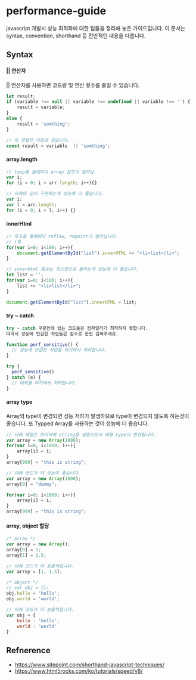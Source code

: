 # performance-guide
javascript 개발시 성능 최적화에 대한 팁들을 정리해 놓은 가이드입니다. 이 문서는 syntax, convention, shorthand 등 전반적인 내용을 다룹니다.

## Syntax
#### || 연산자
|| 연산자를 사용하면 코드량 및 연산 횟수를 줄일 수 있습니다.
```javascript
let result;
if (variable !== null || variable !== undefined || variable !== '') {
    result = variable;
}
else {
    result = 'somthing';
}

// 위 문법은 다음과 같습니다.
const result = variable  || 'somthing';
```

#### array.length
```javascript
// loop를 돌때마다 array 참조가 일어남.
var i;
for (i = 0; i < arr.length; i++){}

// 아래와 같이 구현하는게 성능에 더 좋습니다.
var i;
var l = arr.length;
for (i = 0; i < l; i++) {}
```

#### innerHtml
```javascript
// 루프를 돌때마다 reflow, repaint가 일어납니다.
// (특
for(var i=0; i<100; i++){
    document.getElementById("list").innerHTML += "<li>list</li>";
}

// innerHtml 횟수는 최소한으로 줄이는게 성능에 더 좋습니다.
let list = '';
for(var i=0; i<100; i++){
    list += "<li>list</li>";
}

document.getElementById("list").innerHTML = list;

```
#### try ~ catch
```javascript
try ~ catch 구문안에 있는 코드들은 컴파일러가 최적하지 못합니다.
따라서 성능에 민감한 작업들은 함수로 한번 감싸주세요.

function perf_sensitive() {
  // 성능에 민감한 작업을 여기에서 처리합니다.
}

try {
  perf_sensitive()
} catch (e) {
  // 예외를 여기에서 처리합니다.
}
```
#### array type
Array의 type이 변경되면 성능 저하가 발생하므로 type이 변경되지 않도록 하는것이 좋습니다.
또 Typped Array를 사용하는 것이 성능에 더 좋습니다.
```javascript
// 아래 배열은 마지막에 string을 넣음으로서 배열 type이 변경됩니다.
var array = new Array(1000);
for(var i=0; i<1000; i++){
    array[i] = i;
}
array[999] = "this is string";

// 아래 코드가 더 성능이 좋습니다.
var array = new Array(1000);
array[0] = "dummy";

for(var i=0; i<1000; i++){
    array[i] = i;
}
array[999] = "this is string"; 
```
#### array, object 할당
```javascript
/* array */
var array = new Array();
array[0] = 1;
array[1] = 1.5;

// 아래 코드가 더 효율적입니다.
var array = [1, 1.5];

```

```javascript
/* object */
// var obj = {};
obj.hello = 'hello';
obj.world = 'world';

// 아래 코드가 더 효율적입니다.
var obj = {
    hello : 'hello',
    world : 'world'
}
```

## Refnerence
- https://www.sitepoint.com/shorthand-javascript-techniques/
- https://www.html5rocks.com/ko/tutorials/speed/v8/
